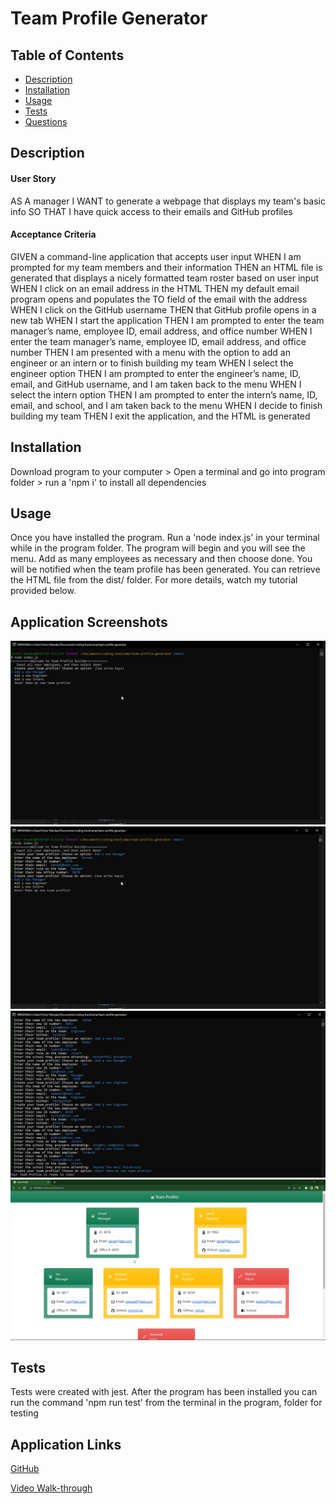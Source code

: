 # Team Profile Generator


## Table of Contents
- [Description](#Description)
- [Installation](#Installation)
- [Usage](#Usage)
- [Tests](#Tests)
- [Questions](#Questions)


## Description
#### User Story 

AS A manager
I WANT to generate a webpage that displays my team's basic info
SO THAT I have quick access to their emails and GitHub profiles


#### Acceptance Criteria

GIVEN a command-line application that accepts user input
WHEN I am prompted for my team members and their information
THEN an HTML file is generated that displays a nicely formatted team roster based on user input
WHEN I click on an email address in the HTML
THEN my default email program opens and populates the TO field of the email with the address
WHEN I click on the GitHub username
THEN that GitHub profile opens in a new tab
WHEN I start the application
THEN I am prompted to enter the team manager’s name, employee ID, email address, and office number
WHEN I enter the team manager’s name, employee ID, email address, and office number
THEN I am presented with a menu with the option to add an engineer or an intern or to finish building my team
WHEN I select the engineer option
THEN I am prompted to enter the engineer’s name, ID, email, and GitHub username, and I am taken back to the menu
WHEN I select the intern option
THEN I am prompted to enter the intern’s name, ID, email, and school, and I am taken back to the menu
WHEN I decide to finish building my team
THEN I exit the application, and the HTML is generated


## Installation
Download program to your computer > Open a terminal and go into program folder > run a 'npm i' to install all dependencies


## Usage
Once you have installed the program. Run a 'node index.js' in your terminal while in the program folder. The program will begin and you will see the menu. Add as many employees as necessary and then choose done. You will be notified when the team profile has been generated. You can retrieve the HTML file from the dist/ folder. For more details, watch my tutorial provided below. 

## Application Screenshots
![Start](./dist/assets/program-start.png)
![Input](./dist/assets/employee-added.png)
![Generated](./dist/assets/profile-ready.png)
![Sample](./dist/assets/sample-profile.png)

## Tests
Tests were created with jest. After the program has been installed you can run the command 'npm run test' from the terminal in the program, folder for testing


## Application Links
[GitHub](https://github.com/VictorMendez96/team-profile-generator)

[Video Walk-through](https://drive.google.com/file/d/1GlUPmDELzNFoMjaaNpwdIRG5cHypWRMv/view)
